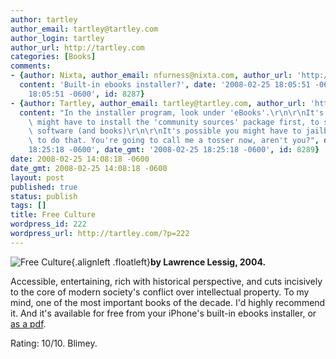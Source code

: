 ```yaml
---
author: tartley
author_email: tartley@tartley.com
author_login: tartley
author_url: http://tartley.com
categories: [Books]
comments:
- {author: Nixta, author_email: nfurness@nixta.com, author_url: 'http://nixtasinks.nixta.com',
  content: 'Built-in ebooks installer?', date: '2008-02-25 18:05:51 -0600', date_gmt: '2008-02-25
    18:05:51 -0600', id: 8287}
- {author: Tartley, author_email: tartley@tartley.com, author_url: 'http://tartley.com',
  content: "In the installer program, look under 'eBooks'.\r\n\r\nIt's possible you\
    \ might have to install the 'community sources' package first, to see non-Apple-provided\
    \ software (and books)\r\n\r\nIt's possible you might have to jailbreak your phone\
    \ to do that. You're going to call me a tosser now, aren't you?", date: '2008-02-25
    18:25:18 -0600', date_gmt: '2008-02-25 18:25:18 -0600', id: 8289}
date: 2008-02-25 14:08:18 -0600
date_gmt: 2008-02-25 14:08:18 -0600
layout: post
published: true
status: publish
tags: []
title: Free Culture
wordpress_id: 222
wordpress_url: http://tartley.com/?p=222
---
```


![Free
Culture](http://tartley.com/wp-content/uploads/2008/02/free-culture.jpg){.alignleft
.floatleft}**by Lawrence Lessig, 2004.**

Accessible, entertaining, rich with historical perspective, and cuts
incisively to the core of modern society's conflict over intellectual
property. To my mind, one of the most important books of the decade. I'd
highly recommend it. And it's available for free from your iPhone's
built-in ebooks installer, or [as a
pdf](http://www.free-culture.cc/freecontent/).

Rating: 10/10. Blimey.

